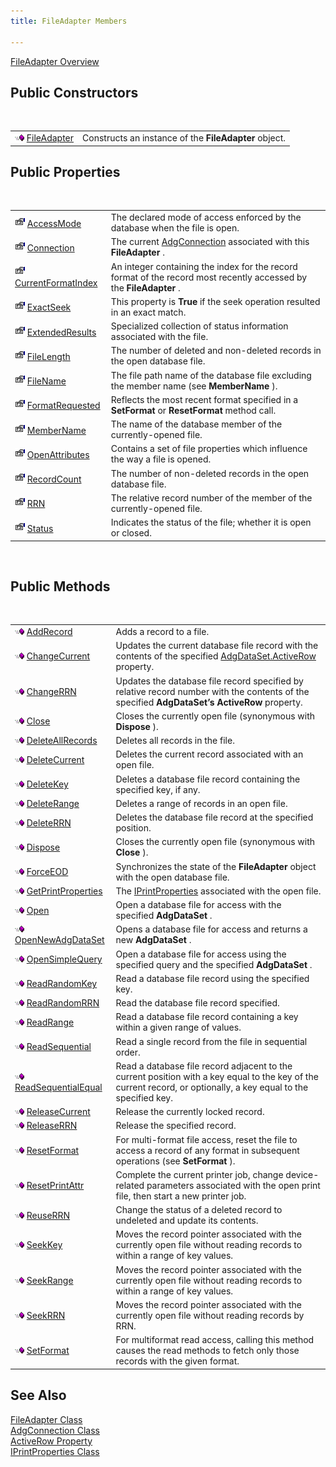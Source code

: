 ```yaml
---
title: FileAdapter Members

---
```


[FileAdapter Overview](file-adapter-class.html) 
## Public Constructors

<br />


|      |      |
| ---- | ---- |
| <img height="11" alt="public property" src="images/public-method.gif" width="15" border="0" x-maintain-ratio="TRUE" /> [ FileAdapter](file-adapter-class-file-adapter-method-main.html) <span style="MARGIN-TOP: 0pt; MARGIN-BOTTOM: 0pt" /> | Constructs an instance of the **FileAdapter** object. |



## Public Properties

<br />


|      |      |
| ---- | ---- |
| <img height="16" alt="public property" src="images/property.bmp" width="16" border="0" /> [ AccessMode](file-adapter-class-access-mode-property.html) | The declared mode of access enforced by the database when the file is open. |
| <img height="16" alt="public property" src="images/property.bmp" width="16" border="0" /> [ Connection](file-adapter-class-connection-property.html) | The current [AdgConnection](adg-connection-class.html) associated with this **FileAdapter** . |
| <img height="16" alt="public property" src="images/property.bmp" width="16" border="0" /> [ CurrentFormatIndex](file-adapter-class-current-format-index-property.html) | An integer containing the index for the record format of the record most recently accessed by the **FileAdapter** . |
| <img height="16" alt="public property" src="images/property.bmp" width="16" border="0" /> [ ExactSeek](file-adapter-class-exact-seek-property.html) | This property is **True** if the seek operation resulted in an exact match. |
| <img height="16" alt="public property" src="images/property.bmp" width="16" border="0" /> [ ExtendedResults](file-adapter-class-extended-results-property.html) | Specialized collection of status information associated with the file. |
| <img height="16" alt="public property" src="images/property.bmp" width="16" border="0" /> [ FileLength](file-adapter-class-file-length-property.html) | The number of deleted and non-deleted records in the open database file. |
| <img height="16" alt="public property" src="images/property.bmp" width="16" border="0" /> [ FileName](file-adapter-class-file-name-property.html) | The file path name of the database file excluding the member name (see **MemberName** ). |
| <img height="16" alt="public property" src="images/property.bmp" width="16" border="0" /> [FormatRequested](file-adapter-class-format-requested-property.html) | Reflects the most recent format specified in a **SetFormat** or **ResetFormat** method call. |
| <img height="16" alt="public property" src="images/property.bmp" width="16" border="0" /> [ MemberName](file-adapter-class-member-name-property.html) | The name of the database member of the currently-opened file. |
| <img height="16" alt="public property" src="images/property.bmp" width="16" border="0" /> [ OpenAttributes](file-adapter-class-open-attributes-property.html) | Contains a set of file properties which influence the way a file is opened. |
| <img height="16" alt="public property" src="images/property.bmp" width="16" border="0" /> [ RecordCount](file-adapter-class-record-count-property.html) | The number of non-deleted records in the open database file. |
| <img height="16" alt="public property" src="images/property.bmp" width="16" border="0" /> [ RRN](file-adapter-class-rrn-property.html) | The relative record number of the member of the currently-opened file. |
| <img height="16" alt="public property" src="images/property.bmp" width="16" border="0" /> [ Status](file-adapter-class-status-property.html) | Indicates the status of the file; whether it is open or closed. |



<br />

## Public Methods

<br />


|      |      |
| ---- | ---- |
| <img height="11" alt="public property" src="images/public-method.gif" width="15" border="0" x-maintain-ratio="TRUE" /> [ AddRecord](file-adapter-class-add-record-method.html) | Adds a record to a file. |
| <img height="11" alt="public property" src="images/public-method.gif" width="15" border="0" x-maintain-ratio="TRUE" /> [ ChangeCurrent](file-adapter-class-change-current-method.html) | Updates the current database file record with the contents of the specified [ AdgDataSet.ActiveRow](adg-dataset-class-active-row-property.html) property. |
| <img height="11" alt="public property" src="images/public-method.gif" width="15" border="0" x-maintain-ratio="TRUE" /> [ ChangeRRN](file-adapter-class-change-rrn-method.html) | Updates the database file record specified by relative record number with the contents of the specified **AdgDataSet’s ActiveRow** property. |
| <img height="11" alt="public property" src="images/public-method.gif" width="15" border="0" x-maintain-ratio="TRUE" /> [Close](file-adapter-class-close-method.html) | Closes the currently open file (synonymous with **Dispose** ). |
| <img height="11" alt="public property" src="images/public-method.gif" width="15" border="0" x-maintain-ratio="TRUE" /> [DeleteAllRecords](file-adapter-class-delete-all-records-method.html) | Deletes all records in the file. |
| <img height="11" alt="public property" src="images/public-method.gif" width="15" border="0" x-maintain-ratio="TRUE" /> [DeleteCurrent](file-adapter-class-delete-current-method.html) | Deletes the current record associated with an open file. |
| <img height="11" alt="public property" src="images/public-method.gif" width="15" border="0" x-maintain-ratio="TRUE" /> [DeleteKey](file-adapter-class-delete-key-method.html) | Deletes a database file record containing the specified key, if any. |
| <img height="11" alt="public property" src="images/public-method.gif" width="15" border="0" x-maintain-ratio="TRUE" /> [DeleteRange](file-adapter-class-delete-range-method.html) | Deletes a range of records in an open file. |
| <img height="11" alt="public property" src="images/public-method.gif" width="15" border="0" x-maintain-ratio="TRUE" /> [ DeleteRRN](file-adapter-class-delete-rrn-method.html) | Deletes the database file record at the specified position. |
| <img height="11" alt="public property" src="images/public-method.gif" width="15" border="0" x-maintain-ratio="TRUE" /> [ Dispose](file-adapter-class-dispose-method.html) | Closes the currently open file (synonymous with **Close** ). |
| <img height="11" alt="public property" src="images/public-method.gif" width="15" border="0" x-maintain-ratio="TRUE" /> [ ForceEOD](file-adapter-class-force-eod-method.html) | Synchronizes the state of the **FileAdapter** object with the open database file. |
| <img height="11" alt="public property" src="images/public-method.gif" width="15" border="0" x-maintain-ratio="TRUE" /> [ GetPrintProperties](file-adapter-class-get-print-properties-method.html) | The [IPrintProperties](iprint-properties-class.html) associated with the open file. |
| <img height="11" alt="public property" src="images/public-method.gif" width="15" border="0" x-maintain-ratio="TRUE" /> [ Open](file-adapter-class-open-method.html) | Open a database file for access with the specified **AdgDataSet** . |
| <img height="11" alt="public property" src="images/public-method.gif" width="15" border="0" x-maintain-ratio="TRUE" /> [ OpenNewAdgDataSet](file-adapter-class-open-new-adg-dataset-method.html) | Opens a database file for access and returns a new **AdgDataSet** . |
| <img height="11" alt="public property" src="images/public-method.gif" width="15" border="0" x-maintain-ratio="TRUE" /> [ OpenSimpleQuery](file-adapter-class-open-simple-query-method.html) | Open a database file for access using the specified query and the specified **AdgDataSet** . |
| <img height="11" alt="public property" src="images/public-method.gif" width="15" border="0" x-maintain-ratio="TRUE" /> [ ReadRandomKey](file-adapter-class-read-random-key-method.html) | Read a database file record using the specified key. |
| <img height="11" alt="public property" src="images/public-method.gif" width="15" border="0" x-maintain-ratio="TRUE" /> [ ReadRandomRRN](file-adapter-class-read-random-rrn-method.html) | Read the database file record specified. |
| <img height="11" alt="public property" src="images/public-method.gif" width="15" border="0" x-maintain-ratio="TRUE" /> [ ReadRange](file-adapter-class-read-range-method.html) | Read a database file record containing a key within a given range of values. |
| <img height="11" alt="public property" src="images/public-method.gif" width="15" border="0" x-maintain-ratio="TRUE" /> [ ReadSequential](file-adapter-class-read-sequential-method.html) | Read a single record from the file in sequential order. |
| <img height="11" alt="public property" src="images/public-method.gif" width="15" border="0" x-maintain-ratio="TRUE" /> [ ReadSequentialEqual](file-adapter-class-read-sequential-equal-method.html) | Read a database file record adjacent to the current position with a key equal to the key of the current record, or optionally, a key equal to the specified key. |
| <img height="11" alt="public property" src="images/public-method.gif" width="15" border="0" x-maintain-ratio="TRUE" /> [ ReleaseCurrent](file-adapter-class-release-current-method.html) | Release the currently locked record. |
| <img height="11" alt="public property" src="images/public-method.gif" width="15" border="0" x-maintain-ratio="TRUE" /> [ ReleaseRRN](file-adapter-class-release-rrn-method.html) | Release the specified record. |
| <img height="11" alt="public property" src="images/public-method.gif" width="15" border="0" x-maintain-ratio="TRUE" /> [ ResetFormat](file-adapter-class-reset-format-method.html) | For multi-format file access, reset the file to access a record of any format in subsequent operations (see **SetFormat** ). |
| <img height="11" alt="public property" src="images/public-method.gif" width="15" border="0" x-maintain-ratio="TRUE" /> [ ResetPrintAttr](file-adapter-class-reset-print-attr-method.html) | Complete the current printer job, change device-related parameters associated with the open print file, then start a new printer job. |
| <img height="11" alt="public property" src="images/public-method.gif" width="15" border="0" x-maintain-ratio="TRUE" /> [ ReuseRRN](file-adapter-class-reUse-rrn-method.html) | Change the status of a deleted record to undeleted and update its contents. |
| <img height="11" alt="public property" src="images/public-method.gif" width="15" border="0" x-maintain-ratio="TRUE" /> [ SeekKey](file-adapter-class-seek-key-method.html) | Moves the record pointer associated with the currently open file without reading records to within a range of key values. |
| <img height="11" alt="public property" src="images/public-method.gif" width="15" border="0" x-maintain-ratio="TRUE" /> [ SeekRange](file-adapter-class-seek-range-method.html) | Moves the record pointer associated with the currently open file without reading records to within a range of key values. |
| <img height="11" alt="public property" src="images/public-method.gif" width="15" border="0" x-maintain-ratio="TRUE" /> [ SeekRRN](file-adapter-class-seek-rrn-method.html) | Moves the record pointer associated with the currently open file without reading records by RRN. |
| <img height="11" alt="public property" src="images/public-method.gif" width="15" border="0" x-maintain-ratio="TRUE" /> [ SetFormat](file-adapter-class-set-format-method.html) | For multiformat read access, calling this method causes the read methods to fetch only those records with the given format. |



## See Also


[FileAdapter Class](file-adapter-class.html)
      <br />
[AdgConnection Class](adg-connection-class.html)
      <br />
[ActiveRow Property](adg-dataset-class-active-row-property.html)
      <br />
[IPrintProperties Class](iprint-properties-class.html)


